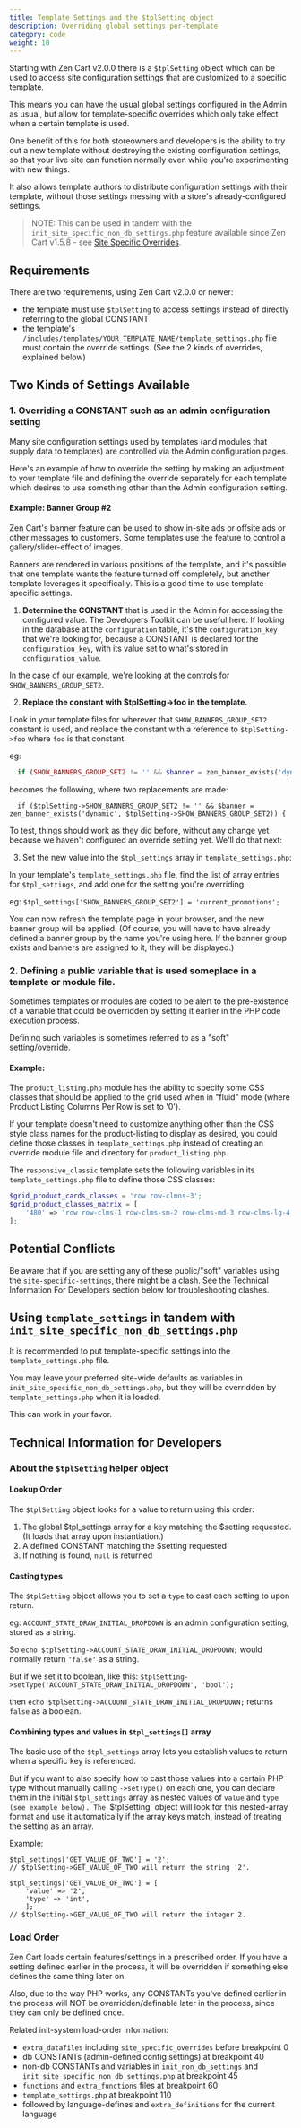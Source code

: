```yaml
---
title: Template Settings and the $tplSetting object
description: Overriding global settings per-template
category: code
weight: 10
---
```


Starting with Zen Cart v2.0.0 there is a `$tplSetting` object which can be used to access site configuration settings that are customized to a specific template.

This means you can have the usual global settings configured in the Admin as usual, but allow for template-specific overrides which only take effect when a certain template is used.

One benefit of this for both storeowners and developers is the ability to try out a new template without destroying the existing configuration settings, so that your live site can function normally even while you're experimenting with new things.

It also allows template authors to distribute configuration settings with their template, without those settings messing with a store's already-configured settings.

> NOTE: This can be used in tandem with the `init_site_specific_non_db_settings.php` feature available since Zen Cart v1.5.8 - see [Site Specific Overrides](/user/customizing/site_specific_overrides/).


## Requirements

There are two requirements, using Zen Cart v2.0.0 or newer:
- the template must use `$tplSetting` to access settings instead of directly referring to the global CONSTANT
- the template's `/includes/templates/YOUR_TEMPLATE_NAME/template_settings.php` file must contain the override settings. (See the 2 kinds of overrides, explained below)



## Two Kinds of Settings Available

### 1. Overriding a CONSTANT such as an admin configuration setting

Many site configuration settings used by templates (and modules that supply data to templates) are controlled via the Admin configuration pages.

Here's an example of how to override the setting by making an adjustment to your template file and defining the override separately for each template which desires to use something other than the Admin configuration setting.

#### Example: Banner Group #2

Zen Cart's banner feature can be used to show in-site ads or offsite ads or other messages to customers. Some templates use the feature to control a gallery/slider-effect of images.

Banners are rendered in various positions of the template, and it's possible that one template wants the feature turned off completely, but another template leverages it specifically. This is a good time to use template-specific settings.

1. **Determine the CONSTANT** that is used in the Admin for accessing the configured value. The Developers Toolkit can be useful here. If looking in the database at the `configuration` table, it's the `configuration_key` that we're looking for, because a CONSTANT is declared for the `configuration_key`, with its value set to what's stored in `configuration_value`.

  In the case of our example, we're looking at the controls for `SHOW_BANNERS_GROUP_SET2`.

2. **Replace the constant with $tplSetting->foo in the template.** 

  Look in your template files for wherever that `SHOW_BANNERS_GROUP_SET2` constant is used, and replace the constant with a reference to `$tplSetting->foo` where `foo` is that constant.

  eg:
```php
  if (SHOW_BANNERS_GROUP_SET2 != '' && $banner = zen_banner_exists('dynamic', SHOW_BANNERS_GROUP_SET2)) {
```
becomes the following, where two replacements are made:
```
  if ($tplSetting->SHOW_BANNERS_GROUP_SET2 != '' && $banner = zen_banner_exists('dynamic', $tplSetting->SHOW_BANNERS_GROUP_SET2)) {
```

  To test, things should work as they did before, without any change yet because we haven't configured an override setting yet. We'll do that next:

3. Set the new value into the `$tpl_settings` array in `template_settings.php`:

  In your template's `template_settings.php` file, find the list of array entries for `$tpl_settings`, and add one for the setting you're overriding.
  
  eg: `$tpl_settings['SHOW_BANNERS_GROUP_SET2'] = 'current_promotions';`

  You can now refresh the template page in your browser, and the new banner group will be applied. (Of course, you will have to have already defined a banner group by the name you're using here. If the banner group exists and banners are assigned to it, they will be displayed.)


### 2. Defining a public variable that is used someplace in a template or module file.

Sometimes templates or modules are coded to be alert to the pre-existence of a variable that could be overridden by setting it earlier in the PHP code execution process.

Defining such variables is sometimes referred to as a "soft" setting/override.

#### Example:
The `product_listing.php` module has the ability to specify some CSS classes that should be applied to the grid used when in "fluid" mode (where Product Listing Columns Per Row is set to '0').

If your template doesn't need to customize anything other than the CSS style class names for the product-listing to display as desired, you could define those classes in `template_settings.php` instead of creating an override module file and directory for `product_listing.php`.

The `responsive_classic` template sets the following variables in its `template_settings.php` file to define those CSS classes:

```php
$grid_product_cards_classes = 'row row-clmns-3';
$grid_product_classes_matrix = [
    '480' => 'row row-clms-1 row-clms-sm-2 row-clms-md-3 row-clms-lg-4 row-clms-xl-6',
];
```



## Potential Conflicts

Be aware that if you are setting any of these public/"soft" variables using the `site-specific-settings`, there might be a clash. See the Technical Information For Developers section below for troubleshooting clashes.

## Using `template_settings` in tandem with `init_site_specific_non_db_settings.php`

It is recommended to put template-specific settings into the `template_settings.php` file.


You may leave your preferred site-wide defaults as variables in `init_site_specific_non_db_settings.php`, but they will be overridden by `template_settings.php` when it is loaded.

This can work in your favor.



## Technical Information for Developers

### About the `$tplSetting` helper object

#### Lookup Order

The `$tplSetting` object looks for a value to return using this order:

1. The global $tpl_settings array for a key matching the $setting requested. (It loads that array upon instantiation.)
2. A defined CONSTANT matching the $setting requested
3. If nothing is found, `null` is returned

#### Casting types

The `$tplSetting` object allows you to set a `type` to cast each setting to upon return.

eg: `ACCOUNT_STATE_DRAW_INITIAL_DROPDOWN` is an admin configuration setting, stored as a string.

So `echo $tplSetting->ACCOUNT_STATE_DRAW_INITIAL_DROPDOWN;` would normally return `'false'` as a string.

But if we set it to boolean, like this:
`$tplSetting->setType('ACCOUNT_STATE_DRAW_INITIAL_DROPDOWN', 'bool');`

then
`echo $tplSetting->ACCOUNT_STATE_DRAW_INITIAL_DROPDOWN;` returns `false` as a boolean.

#### Combining types and values in `$tpl_settings[]` array

The basic use of the `$tpl_settings` array lets you establish values to return when a specific key is referenced.

But if you want to also specify how to cast those values into a certain PHP type without manually calling `->setType()` on each one, you can declare them in the initial `$tpl_settings` array as nested values of `value` and `type (see example below). The `$tplSetting` object will look for this nested-array format and use it automatically if the array keys match, instead of treating the setting as an array.

Example:

```
$tpl_settings['GET_VALUE_OF_TWO'] = '2';
// $tplSetting->GET_VALUE_OF_TWO will return the string '2'.

$tpl_settings['GET_VALUE_OF_TWO'] = [
    'value' => '2',
    'type' => 'int',
    ];
// $tplSetting->GET_VALUE_OF_TWO will return the integer 2.
```


### Load Order
Zen Cart loads certain features/settings in a prescribed order. If you have a setting defined earlier in the process, it will be overridden if something else defines the same thing later on.

Also, due to the way PHP works, any CONSTANTs you've defined earlier in the process will NOT be overridden/definable later in the process, since they can only be defined once.

Related init-system load-order information:
- `extra_datafiles` including `site_specific_overrides` before breakpoint 0
- db CONSTANTs (admin-defined config settings) at breakpoint 40
- non-db CONSTANTs and variables in `init_non_db_settings` and `init_site_specific_non_db_settings.php` at breakpoint 45
- `functions` and `extra_functions` files at breakpoint 60
- `template_settings.php` at breakpoint 110
- followed by language-defines and `extra_definitions` for the current language
